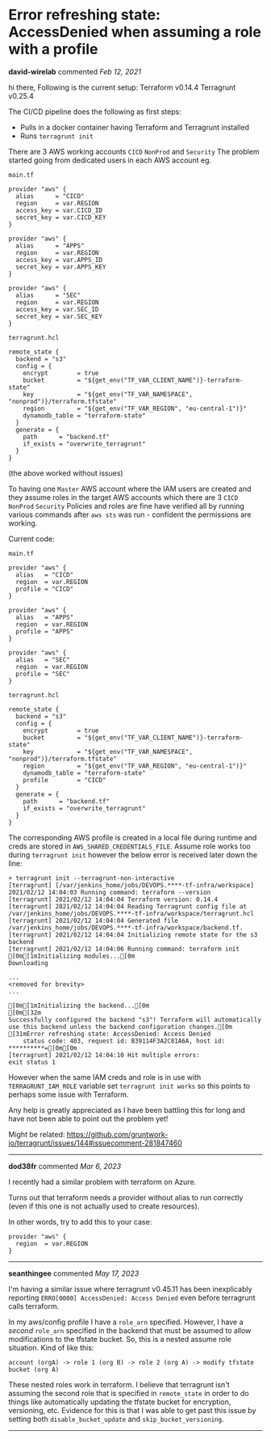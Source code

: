 # Error refreshing state: AccessDenied when assuming a role with a profile

**david-wirelab** commented *Feb 12, 2021*

hi there,
Following is the current setup:
Terraform v0.14.4
Terragrunt v0.25.4

The CI/CD pipeline does the following as first steps:
- Pulls in a docker container having Terraform and Terragrunt installed
- Runs `terragrunt init`

There are 3 AWS working accounts `CICD` `NonProd`  and `Security`
The problem started going from dedicated users in each AWS account eg.

`main.tf`
```
provider "aws" {
  alias      = "CICD"
  region     = var.REGION
  access_key = var.CICD_ID
  secret_key = var.CICD_KEY
}

provider "aws" {
  alias      = "APPS"
  region     = var.REGION
  access_key = var.APPS_ID
  secret_key = var.APPS_KEY
}

provider "aws" {
  alias      = "SEC"
  region     = var.REGION
  access_key = var.SEC_ID
  secret_key = var.SEC_KEY
}
```

`terragrunt.hcl`
```
remote_state {
  backend = "s3"
  config = {
    encrypt        = true
    bucket         = "${get_env("TF_VAR_CLIENT_NAME")}-terraform-state"
    key            = "${get_env("TF_VAR_NAMESPACE", "nonprod")}/terraform.tfstate"
    region         = "${get_env("TF_VAR_REGION", "eu-central-1")}"
    dynamodb_table = "terraform-state"
  }
  generate = {
    path      = "backend.tf"
    if_exists = "overwrite_terragrunt"
  }
}
```

(the above worked without issues)

To having one `Master` AWS account where the IAM users are created and they assume roles in the target AWS accounts which there are 3 `CICD` `NonProd` `Security`
Policies and roles are fine have verified all by running various commands after `aws sts` was run - confident the permissions are working.

Current code:

`main.tf`
```
provider "aws" {
  alias   = "CICD"
  region  = var.REGION
  profile = "CICD"
}

provider "aws" {
  alias   = "APPS"
  region  = var.REGION
  profile = "APPS"
}

provider "aws" {
  alias   = "SEC"
  region  = var.REGION
  profile = "SEC"
}
```

`terragrunt.hcl`
```
remote_state {
  backend = "s3"
  config = {
    encrypt        = true
    bucket         = "${get_env("TF_VAR_CLIENT_NAME")}-terraform-state"
    key            = "${get_env("TF_VAR_NAMESPACE", "nonprod")}/terraform.tfstate"
    region         = "${get_env("TF_VAR_REGION", "eu-central-1")}"
    dynamodb_table = "terraform-state"
    profile        = "CICD"
  }
  generate = {
    path      = "backend.tf"
    if_exists = "overwrite_terragrunt"
  }
}
```

The corresponding AWS profile is created in a local file during runtime and creds are stored in `AWS_SHARED_CREDENTIALS_FILE`. Assume role works too during `terragrunt init` however the below error is received later down the line:

```
+ terragrunt init --terragrunt-non-interactive
[terragrunt] [/var/jenkins_home/jobs/DEVOPS.****-tf-infra/workspace] 2021/02/12 14:04:03 Running command: terraform --version
[terragrunt] 2021/02/12 14:04:04 Terraform version: 0.14.4
[terragrunt] 2021/02/12 14:04:04 Reading Terragrunt config file at /var/jenkins_home/jobs/DEVOPS.****-tf-infra/workspace/terragrunt.hcl
[terragrunt] 2021/02/12 14:04:04 Generated file /var/jenkins_home/jobs/DEVOPS.****-tf-infra/workspace/backend.tf.
[terragrunt] 2021/02/12 14:04:04 Initializing remote state for the s3 backend
[terragrunt] 2021/02/12 14:04:06 Running command: terraform init
[0m[1mInitializing modules...[0m
Downloading 

...
<removed for brevity>
...

[0m[1mInitializing the backend...[0m
[0m[32m
Successfully configured the backend "s3"! Terraform will automatically
use this backend unless the backend configuration changes.[0m
[31mError refreshing state: AccessDenied: Access Denied
	status code: 403, request id: B39114F3A2C81A6A, host id: **********=[0m[0m
[terragrunt] 2021/02/12 14:04:10 Hit multiple errors:
exit status 1
```

However when the same IAM creds and role is in use with `TERRAGRUNT_IAM_ROLE` variable set `terragrunt init works` so this points to perhaps some issue with Terraform.

Any help is greatly appreciated as I have been battling this for long and have not been able to point out the problem yet!

Might be related:
https://github.com/gruntwork-io/terragrunt/issues/144#issuecomment-281847460
<br />
***


**dod38fr** commented *Mar 6, 2023*

I recently had a similar problem with terraform on Azure. 

Turns out that terraform needs a provider without alias to run correctly (even if this one is not actually used to create resources).

In other words, try to add this to your case:
```
provider "aws" {
  region  = var.REGION
}
```
***

**seanthingee** commented *May 17, 2023*

I'm having a similar issue where terragrunt v0.45.11 has been inexplicably reporting `ERRO[0000] AccessDenied: Access Denied` even before terragrunt calls terraform.

In my aws/config profile I have a `role_arn` specified. However, I have a _second_ `role_arn` specified in the backend that must be assumed to allow modifications to the tfstate bucket. So, this is a nested assume role situation. Kind of like this:
```
account (orgA) -> role 1 (org B) -> role 2 (org A) -> modify tfstate bucket (org A)
```

These nested roles work in terraform. I believe that terragrunt isn't assuming the second role that is specified in `remote_state` in order to do things like automatically updating the tfstate bucket for encryption, versioning, etc. Evidence for this is that I was able to get past this issue by setting both `disable_bucket_update` and `skip_bucket_versioning`. 
***

